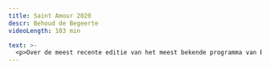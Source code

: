 ```yaml
---
title: Saint Amour 2020
descr: Behoud de Begeerte
videoLength: 103 min

text: >-
  <p>Over de meest recente editie van het meest bekende programma van Behoud de Begeerte schreef Het Nieuwsblad: &nbsp;“De liefde is een huis met vele kamers en de 26ste editie van het valentijnsprogramma Saint Amour verkent ze allemaal”, en zo is het maar net. </p><p>"Een tiental welbespraakte auteurs, revelaties naast routiniers, die broederlijk naast elkaar de liefde bezingen: daarvoor smelt zelfs de grootste cynicus." (De Standaard)  </p><p>Aan het vooralsnog niet te canoniseren fornuis van de Liefde stonden: Andy Fierens, Dominique De Groen, Ish Ait Hamou, Fleur Pierets, Gaea Schoeters, Roderik Six, Jeroen Theunissen en Dimitri Verhulst. Sven Speybrouck speelde maître d’hôtel. </p><p>Uit de pot van Andy Fierens en Michaël Brijs werden De Bronstige Bazooka’s opgelepeld, een koor van kant en kanonnen.</p><h5>Credits</h5><p>Productie: Behoud de Begeerte</p><p> Regie: Luc Coorevits</p><p>Samenstelling programma: Luc Coorevits en Amber Maes</p><p>Licht &amp; decor: Hugo Moens</p><p>Video: Klaas Verpoest</p><p>Techniek klank: Karel Marynissen (Klaar voor opname)</p><p>Tekst en spel: Andy Fierens, Dominique De Groen, Ish Ait Hamou, Fleur Pierets, Gaea Schoeters, Roderik Six, Jeroen Theunissen en Dimitri Verhulst.</p><p>Muziek: De Bronstige Bazooka’s</p>
---
```

